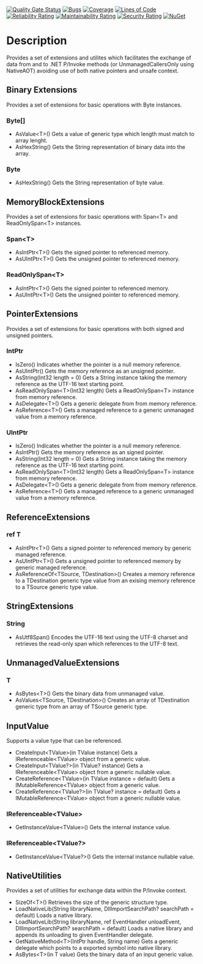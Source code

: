 ﻿[![Quality Gate Status](https://sonarcloud.io/api/project_badges/measure?project=josephmoresena_PInvoke.Extensions&metric=alert_status)](https://sonarcloud.io/summary/new_code?id=josephmoresena_PInvoke.Extensions)
[![Bugs](https://sonarcloud.io/api/project_badges/measure?project=josephmoresena_PInvoke.Extensions&metric=bugs)](https://sonarcloud.io/summary/new_code?id=josephmoresena_PInvoke.Extensions)
[![Coverage](https://sonarcloud.io/api/project_badges/measure?project=josephmoresena_PInvoke.Extensions&metric=coverage)](https://sonarcloud.io/summary/new_code?id=josephmoresena_PInvoke.Extensions)
[![Lines of Code](https://sonarcloud.io/api/project_badges/measure?project=josephmoresena_PInvoke.Extensions&metric=ncloc)](https://sonarcloud.io/summary/new_code?id=josephmoresena_PInvoke.Extensions)
[![Reliability Rating](https://sonarcloud.io/api/project_badges/measure?project=josephmoresena_PInvoke.Extensions&metric=reliability_rating)](https://sonarcloud.io/summary/new_code?id=josephmoresena_PInvoke.Extensions)
[![Maintainability Rating](https://sonarcloud.io/api/project_badges/measure?project=josephmoresena_PInvoke.Extensions&metric=sqale_rating)](https://sonarcloud.io/summary/new_code?id=josephmoresena_PInvoke.Extensions)
[![Security Rating](https://sonarcloud.io/api/project_badges/measure?project=josephmoresena_PInvoke.Extensions&metric=security_rating)](https://sonarcloud.io/summary/new_code?id=josephmoresena_PInvoke.Extensions)
[![NuGet](https://img.shields.io/nuget/v/Rxmxnx.PInvoke.Extensions)](https://www.nuget.org/packages/Rxmxnx.PInvoke.Extensions/)

# Description
Provides a set of extensions and utilites which facilitates the exchange of data from and to .NET P/Invoke methods (or UnmanagedCallersOnly using NativeAOT) avoiding use of both native pointers and unsafe context.

## Binary Extensions
Provides a set of extensions for basic operations with Byte instances.
### Byte[]
* AsValue&lt;T&gt;()
Gets a value of generic type which length must match to array lenght.
* AsHexString()
Gets the String representation of binary data into the array.
### Byte
* AsHexString()
Gets the String representation of byte value.

## MemoryBlockExtensions
Provides a set of extensions for basic operations with Span&lt;T&gt; and ReadOnlySpan&lt;T&gt; instances.
### Span&lt;T&gt;
* AsIntPtr&lt;T&gt;()
Gets the signed pointer to referenced memory.
* AsUIntPtr&lt;T&gt;()
Gets the unsigned pointer to referenced memory.

### ReadOnlySpan&lt;T&gt;
* AsIntPtr&lt;T&gt;()
Gets the signed pointer to referenced memory.
* AsUIntPtr&lt;T&gt;()
Gets the unsigned pointer to referenced memory.

## PointerExtensions
Provides a set of extensions for basic operations with both signed and unsigned pointers.
### IntPtr
* IsZero()
Indicates whether the pointer is a null memory reference.
* AsUIntPtr()
Gets the memory reference as an unsigned pointer.
* AsString(Int32 length = 0)
Gets a String instance taking the memory reference as the UTF-16 text starting point.
* AsReadOnlySpan&lt;T&gt;(Int32 length)
Gets a ReadOnlySpan&lt;T&gt; instance from memory reference.
* AsDelegate&lt;T&gt;()
Gets a generic delegate from from memory reference.
* AsReference&lt;T&gt;()
Gets a managed reference to a generic unmanaged value from a memory reference.

### UIntPtr
* IsZero()
Indicates whether the pointer is a null memory reference.
* AsIntPtr()
Gets the memory reference as an signed pointer.
* AsString(Int32 length = 0)
Gets a String instance taking the memory reference as the UTF-16 text starting point.
* AsReadOnlySpan&lt;T&gt;(Int32 length)
Gets a ReadOnlySpan&lt;T&gt; instance from memory reference.
* AsDelegate&lt;T&gt;()
Gets a generic delegate from from memory reference.
* AsReference&lt;T&gt;()
Gets a managed reference to a generic unmanaged value from a memory reference.

## ReferenceExtensions
### ref T
* AsIntPtr&lt;T&gt;()
Gets a signed pointer to referenced memory by generic managed reference.
* AsUIntPtr&lt;T&gt;()
Gets a unsigned pointer to referenced memory by generic managed reference.
* AsReferenceOf&lt;TSource, TDestination&gt;()
Creates a memory reference to a TDestination generic type value from an exising memory reference to a TSource generic type value.

## StringExtensions
### String
* AsUtf8Span()
Encodes the UTF-16 text using the UTF-8 charset and retrieves the read-only span which references to the UTF-8 text.

## UnmanagedValueExtensions
### T
* AsBytes&lt;T&gt;()
Gets the binary data from unmanaged value.
* AsValues&lt;TSource, TDestination&gt;()
Creates an array of TDestination generic type from an array of TSource generic type. 

## InputValue
Supports a value type that can be referenced.
* CreateInput&lt;TValue&gt;(in TValue instance)
Gets a IReferenceable&lt;TValue&gt; object from a generic value.
* CreateInput&lt;TValue?&gt;(in TValue? instance)
Gets a IReferenceable&lt;TValue&gt; object from a generic nullable value.
* CreateReference&lt;TValue&gt;(in TValue instance = default)
Gets a IMutableReference&lt;TValue&gt; object from a generic value.
* CreateReference&lt;TValue?&gt;(in TValue? instance = default)
Gets a IMutableReference&lt;TValue&gt; object from a generic nullable value.
### IReferenceable&lt;TValue&gt;
* GetInstanceValue&lt;TValue&gt;()
Gets the internal instance value.
### IReferenceable&lt;TValue?&gt;
* GetInstanceValue&lt;TValue?&gt;()
Gets the internal instance nullable value.

## NativeUtilities
Provides a set of utilities for exchange data within the P/Invoke context.
* SizeOf&lt;T&gt;()
Retrieves the size of the generic  structure type.
* LoadNativeLib(String libraryName, DllImportSearchPath? searchPath = default)
Loads a native library.
* LoadNativeLib(String libraryName, ref EventHandler unloadEvent, DllImportSearchPath? searchPath = default)
Loads a native library and appends its unloading to given EventHandler delegate.
* GetNativeMethod&lt;T&gt;(IntPtr handle, String name)
Gets a generic delegate which points to a exported symbol into native library.
* AsBytes&lt;T&gt;(in T value)
Gets the binary data of an input generic value.
